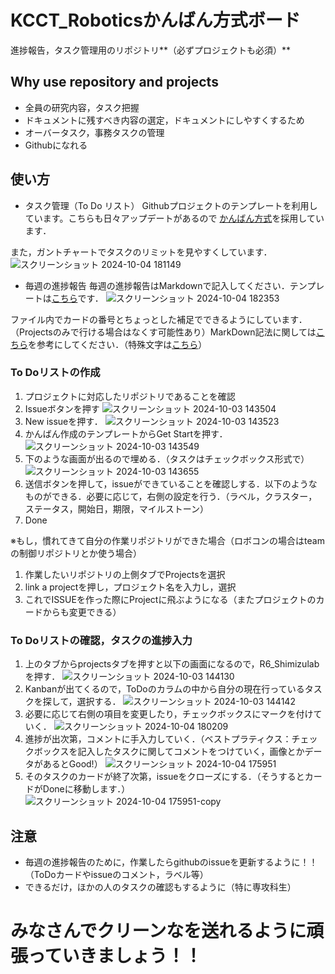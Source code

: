 # KCCT_Roboticsかんばん方式ボード

進捗報告，タスク管理用のリポジトリ**（必ずプロジェクトも必須）**

## Why use repository and projects

- 全員の研究内容，タスク把握
- ドキュメントに残すべき内容の選定，ドキュメントにしやすくするため
- オーバータスク，事務タスクの管理
- Githubになれる

## 使い方

- タスク管理（To Do リスト）
Githubプロジェクトのテンプレートを利用しています。こちらも日々アップデートがあるので
[かんばん方式](https://lychee-redmine.jp/blogs/project/tips-kanban-methodology/)を採用しています．

また，ガントチャートでタスクのリミットを見やすくしています．
![スクリーンショット 2024-10-04 181149](https://github.com/user-attachments/assets/0f502737-e32d-44bf-bf7d-a87def1b96a5)

- 毎週の進捗報告
  毎週の進捗報告はMarkdownで記入してください．テンプレートは[こちら](https://github.com/KobeKosenRobotics/R6_Shimizulab/blob/main/%E3%83%86%E3%83%B3%E3%83%97%E3%83%AC%E3%83%BC%E3%83%88/templete.md)です．
  ![スクリーンショット 2024-10-04 182353](https://github.com/user-attachments/assets/72ea84d8-960c-4f31-abc8-e181e17fdeea)

ファイル内でカードの番号とちょっとした補足でできるようにしています．（Projectsのみで行ける場合はなくす可能性あり）MarkDown記法に関しては[こちら](https://qiita.com/Qiita/items/c686397e4a0f4f11683d)を参考にしてください．（特殊文字は[こちら](https://qiita.com/inabe49/items/303afa114b0204da8a24)）

### To Doリストの作成

1. プロジェクトに対応したリポジトリであることを確認
2. Issueボタンを押す
   ![スクリーンショット 2024-10-03 143504](https://github.com/user-attachments/assets/8bb27852-78b7-4ada-9ef3-06587009a80f)
3. New issueを押す．
   ![スクリーンショット 2024-10-03 143523](https://github.com/user-attachments/assets/0e82de8c-58f8-491c-ac58-ba278fb41e57)
4. かんばん作成のテンプレートからGet Startを押す．
   ![スクリーンショット 2024-10-03 143549](https://github.com/user-attachments/assets/7a3a1d07-d6c8-4942-b968-9be22ccb9790)
5. 下のような画面が出るので埋める．（タスクはチェックボックス形式で）
   ![スクリーンショット 2024-10-03 143655](https://github.com/user-attachments/assets/2e2173b9-f29e-4ce8-9cb5-64ff94bba0e0)
6. 送信ボタンを押して，issueができていることを確認しする．以下のようなものができる．必要に応じて，右側の設定を行う．（ラベル，クラスター，ステータス，開始日，期限，マイルストーン）
7. Done

※もし，慣れてきて自分の作業リポジトリができた場合（ロボコンの場合はteamの制御リポジトリとか使う場合）
1. 作業したいリポジトリの上側タブでProjectsを選択
2. link a projectを押し，プロジェクト名を入力し，選択
3. これでISSUEを作った際にProjectに飛ぶようになる（またプロジェクトのカードからも変更できる）

### To Doリストの確認，タスクの進捗入力

1. 上のタブからprojectsタブを押すと以下の画面になるので，R6_Shimizulabを押す．
   ![スクリーンショット 2024-10-03 144130](https://github.com/user-attachments/assets/7936e9c6-cb43-42d8-8b0f-5413c6b9cb4f)
2. Kanbanが出てくるので，ToDoのカラムの中から自分の現在行っているタスクを探して，選択する．
   ![スクリーンショット 2024-10-03 144142](https://github.com/user-attachments/assets/316daf5d-6307-4e49-9f45-841672187069)
3. 必要に応じて右側の項目を変更したり，チェックボックスにマークを付けていく．
   ![スクリーンショット 2024-10-04 180209](https://github.com/user-attachments/assets/34db6ae7-3321-4298-86fa-316daec97a8c)
4. 進捗が出次第，コメントに手入力していく．（ベストプラティクス：チェックボックスを記入したタスクに関してコメントをつけていく，画像とかデータがあるとGood!）
   ![スクリーンショット 2024-10-04 175951](https://github.com/user-attachments/assets/ddb85327-5f04-45fc-ae54-516fc87a4d90)
5. そのタスクのカードが終了次第，issueをクローズにする．（そうするとカードがDoneに移動します．）
   ![スクリーンショット 2024-10-04 175951-copy](https://github.com/user-attachments/assets/614253f8-8846-487c-af18-fa0705f268ea)

## 注意

- 毎週の進捗報告のために，作業したらgithubのissueを更新するように！！（ToDoカードやissueのコメント，ラベル等）
- できるだけ，ほかの人のタスクの確認もするように（特に専攻科生）

# みなさんでクリーンなを送れるように頑張っていきましょう！！
